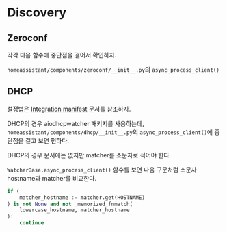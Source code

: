 # Discovery

## Zeroconf

각각 다음 함수에 중단점을 걸어서 확인하자.

`homeassistant/components/zeroconf/__init__.py`의 `async_process_client()`


## DHCP

설정법은 [Integration manifest](https://developers.home-assistant.io/docs/creating_integration_manifest/#dhcp) 문서를 참조하자.

DHCP의 경우 aiodhcpwatcher 패키지를 사용하는데, `homeassistant/components/dhcp/__init__.py`의 `async_process_client()`에 중단점을 걸고 보면 편하다.


DHCP의 경우 문서에는 없지만 matcher를 소문자로 적어야 한다.

`WatcherBase.async_process_client()` 함수를 보면 다음 구문처럼 소문자 hostname과 matcher를 비교한다.

```py
if (
    matcher_hostname := matcher.get(HOSTNAME)
) is not None and not _memorized_fnmatch(
    lowercase_hostname, matcher_hostname
):
    continue
```
